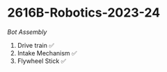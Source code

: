 # 2616B-Robotics-2023-24

_Bot Assembly_

1. Drive train ✅
2. Intake Mechanism ✅
3. Flywheel Stick ✅
